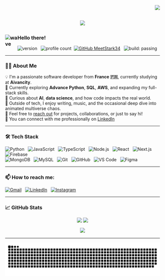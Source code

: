 <!-- Banner GIF -->
<img align="right" src="https://visitor-badge.laobi.icu/badge?page_id=salesp07.salesp07" />

<h1 align="center">
    <img src="https://readme-typing-svg.herokuapp.com/?font=Righteous&size=35&center=true&vCenter=true&width=500&height=70&duration=4000&lines=Hi+There!+👋;+I'm+Meet+Stark!;" />
</h1>

### <img alt="wave" src="https://user-images.githubusercontent.com/39513876/112366216-8cfe7400-8cfe-11eb-8116-7d3dbae20e97.gif" width='40' align="left"/> Hello there!
![version](https://img.shields.io/badge/version-10.04.2025-informational) &nbsp;
![profile count](https://komarev.com/ghpvc/?username=MeetStark34&color=blue)&nbsp;
[![GitHub MeetStark34](https://img.shields.io/github/followers/MeetStark34?label=follow&style=social)](https://github.com/MeetStark34) &nbsp;
![build: passing](https://img.shields.io/badge/build-passing-success)

---

### 👨‍💻 About Me

💡 I'm a passionate software developer from **France 🇫🇷**, currently studying at **Aivancity**.  
🌱 Currently exploring **Advance Python**, **SQL**, **AWS**, and expanding my full-stack skills.  
🧠 Curious about **AI**, **data science**, and how code impacts the real world.  
🎸 Outside of tech, I enjoy writing, music, and the occasional deep dive into animated multiverse chaos.  
💬 Feel free to [reach out](mailto:starkmeet@gmail.com) for projects, collaborations, or just to say hi!  
📄 You can connect with me professionally on [LinkedIn](https://www.linkedin.com/in/meet-stark/)

---

### 🛠️ Tech Stack

![Python](https://img.shields.io/badge/-Python-05122A?style=flat&logo=python) &nbsp;
![JavaScript](https://img.shields.io/badge/-JavaScript-05122A?style=flat&logo=javascript) &nbsp;
![TypeScript](https://img.shields.io/badge/-TypeScript-05122A?style=flat&logo=typescript) &nbsp;
![Node.js](https://img.shields.io/badge/-Node.js-05122A?style=flat&logo=node.js) &nbsp;
![React](https://img.shields.io/badge/-React-05122A?style=flat&logo=react) &nbsp;
![Next.js](https://img.shields.io/badge/-Next.js-05122A?style=flat&logo=next.js) &nbsp;
![Firebase](https://img.shields.io/badge/-Firebase-05122A?style=flat&logo=firebase) &nbsp;  
![MongoDB](https://img.shields.io/badge/-MongoDB-05122A?style=flat&logo=mongodb) &nbsp;
![MySQL](https://img.shields.io/badge/-MySQL-05122A?style=flat&logo=mysql) &nbsp;
![Git](https://img.shields.io/badge/-Git-05122A?style=flat&logo=git) &nbsp;
![GitHub](https://img.shields.io/badge/-GitHub-05122A?style=flat&logo=github) &nbsp;
![VS Code](https://img.shields.io/badge/-VS%20Code-05122A?style=flat&logo=visual-studio-code&logoColor=007ACC) &nbsp;
![Figma](https://img.shields.io/badge/-Figma-05122A?style=flat&logo=figma) &nbsp;

---

### 📫 How to reach me:

<a href="mailto:starkmeet@gmail.com"><img alt="Gmail" src="https://img.shields.io/badge/Gmail-D14836?style=flat&logo=gmail&logoColor=white" /></a> &nbsp;
<a href="https://www.linkedin.com/in/meet-stark/"><img alt="LinkedIn" src="https://img.shields.io/badge/linkedin-%230077B5.svg?&style=flat&logo=linkedin&logoColor=white" /></a> &nbsp;
<a href="https://www.instagram.com/meetstark/" target="_blank"><img alt="Instagram" src="https://img.shields.io/badge/instagram-%23E4405F.svg?&style=flat&logo=instagram&logoColor=white"/></a> &nbsp;

---

### 📈 GitHub Stats

<p align="center">
  <img width="48%" src="https://github-readme-stats-salesp07.vercel.app/api?username=MeetStark34&show_icons=true&theme=dark&rank_icon=github&count_private=true&hide_border=true" />
  <img width="48%" src="https://github-readme-streak-stats-salesp07.vercel.app/?user=MeetStark34&theme=dark&hide_border=true" />
</p>

<p align="center">
  <img width="40%" src="https://github-readme-stats.vercel.app/api/top-langs/?username=MeetStark34&repo=Language-Vault&layout=compact&langs_count=20&theme=dark&hide_border=false" />
</p>

---

<p align="center">
  <img src="https://raw.githubusercontent.com/Platane/snk/output/github-contribution-grid-snake.svg?user=MeetStark34" alt="Contribution Snake" />
</p>
